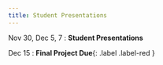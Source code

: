 ```yaml
---
title: Student Presentations
---
```


Nov 30, Dec 5, 7
: **Student Presentations**

Dec 15
: **Final Project Due**{: .label .label-red }
